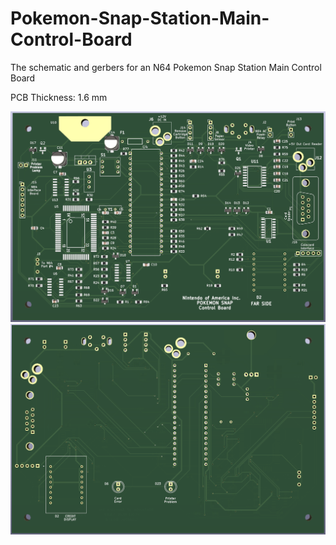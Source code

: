 # Pokemon-Snap-Station-Main-Control-Board
The schematic and gerbers for an N64 Pokemon Snap Station Main Control Board

PCB Thickness: 1.6 mm

![image](https://github.com/Modman/Pokemon-Snap-Station-Main-Control-Board/blob/main/Snap%20Station%20Front.png)
![image](https://github.com/Modman/Pokemon-Snap-Station-Main-Control-Board/blob/main/Snap%20Station%20Back.png)
